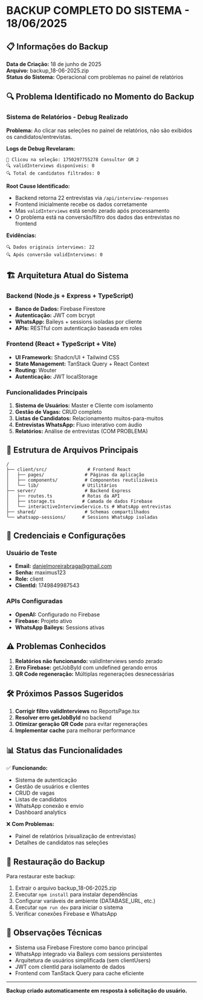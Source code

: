 # BACKUP COMPLETO DO SISTEMA - 18/06/2025

## 📋 Informações do Backup

**Data de Criação:** 18 de junho de 2025  
**Arquivo:** backup_18-06-2025.zip  
**Status do Sistema:** Operacional com problemas no painel de relatórios  

## 🔍 Problema Identificado no Momento do Backup

### Sistema de Relatórios - Debug Realizado

**Problema:** Ao clicar nas seleções no painel de relatórios, não são exibidos os candidatos/entrevistas.

**Logs de Debug Revelaram:**
```
🎯 Clicou na seleção: 1750297755278 Consultor GM 2
🔍 validInterviews disponíveis: 0
🔍 Total de candidatos filtrados: 0
```

**Root Cause Identificado:**
- Backend retorna 22 entrevistas via `/api/interview-responses`
- Frontend inicialmente recebe os dados corretamente
- Mas `validInterviews` está sendo zerado após processamento
- O problema está na conversão/filtro dos dados das entrevistas no frontend

**Evidências:**
```
🔍 Dados originais interviews: 22
🔍 Após conversão validInterviews: 0
```

## 🏗️ Arquitetura Atual do Sistema

### Backend (Node.js + Express + TypeScript)
- **Banco de Dados:** Firebase Firestore
- **Autenticação:** JWT com bcrypt
- **WhatsApp:** Baileys + sessions isoladas por cliente
- **APIs:** RESTful com autenticação baseada em roles

### Frontend (React + TypeScript + Vite)
- **UI Framework:** Shadcn/UI + Tailwind CSS
- **State Management:** TanStack Query + React Context
- **Routing:** Wouter
- **Autenticação:** JWT localStorage

### Funcionalidades Principais
1. **Sistema de Usuários:** Master e Cliente com isolamento
2. **Gestão de Vagas:** CRUD completo
3. **Listas de Candidatos:** Relacionamento muitos-para-muitos
4. **Entrevistas WhatsApp:** Fluxo interativo com áudio
5. **Relatórios:** Análise de entrevistas (COM PROBLEMA)

## 📁 Estrutura de Arquivos Principais

```
/
├── client/src/               # Frontend React
│   ├── pages/               # Páginas da aplicação
│   ├── components/          # Componentes reutilizáveis
│   └── lib/                # Utilitários
├── server/                  # Backend Express
│   ├── routes.ts           # Rotas da API
│   ├── storage.ts          # Camada de dados Firebase
│   └── interactiveInterviewService.ts # WhatsApp entrevistas
├── shared/                  # Schemas compartilhados
└── whatsapp-sessions/      # Sessions WhatsApp isoladas
```

## 🔑 Credenciais e Configurações

### Usuário de Teste
- **Email:** danielmoreirabraga@gmail.com
- **Senha:** maximus123
- **Role:** client
- **ClientId:** 1749849987543

### APIs Configuradas
- **OpenAI:** Configurado no Firebase
- **Firebase:** Projeto ativo
- **WhatsApp Baileys:** Sessions ativas

## ⚠️ Problemas Conhecidos

1. **Relatórios não funcionando:** validInterviews sendo zerado
2. **Erro Firebase:** getJobById com undefined gerando erros
3. **QR Code regeneração:** Múltiplas regenerações desnecessárias

## 🛠️ Próximos Passos Sugeridos

1. **Corrigir filtro validInterviews** no ReportsPage.tsx
2. **Resolver erro getJobById** no backend
3. **Otimizar geração QR Code** para evitar regenerações
4. **Implementar cache** para melhorar performance

## 📊 Status das Funcionalidades

✅ **Funcionando:**
- Sistema de autenticação
- Gestão de usuários e clientes
- CRUD de vagas
- Listas de candidatos
- WhatsApp conexão e envio
- Dashboard analytics

❌ **Com Problemas:**
- Painel de relatórios (visualização de entrevistas)
- Detalhes de candidatos nas seleções

## 🔄 Restauração do Backup

Para restaurar este backup:

1. Extrair o arquivo backup_18-06-2025.zip
2. Executar `npm install` para instalar dependências
3. Configurar variáveis de ambiente (DATABASE_URL, etc.)
4. Executar `npm run dev` para iniciar o sistema
5. Verificar conexões Firebase e WhatsApp

## 📝 Observações Técnicas

- Sistema usa Firebase Firestore como banco principal
- WhatsApp integrado via Baileys com sessions persistentes
- Arquitetura de usuários simplificada (sem clientUsers)
- JWT com clientId para isolamento de dados
- Frontend com TanStack Query para cache eficiente

---

**Backup criado automaticamente em resposta à solicitação do usuário.**